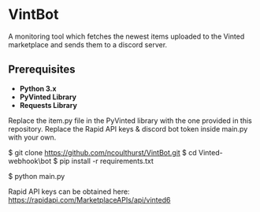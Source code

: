 # VintBot
A monitoring tool which fetches the newest items uploaded to the Vinted marketplace and sends them to a discord server.

## Prerequisites
- **Python 3.x**
- **PyVinted Library**
- **Requests Library**



Replace the item.py file in the PyVinted library with the one provided in this repository.
Replace the Rapid API keys & discord bot token inside main.py with your own.


$ git clone https://github.com/ncoulthurst/VintBot.git
$ cd Vinted-webhook\bot
$ pip install -r requirements.txt

$ python main.py

Rapid API keys can be obtained here:
https://rapidapi.com/MarketplaceAPIs/api/vinted6
